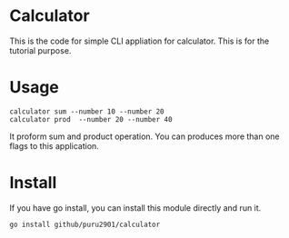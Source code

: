 # Calculator
This is the code for simple CLI appliation for calculator. This is for the tutorial purpose.

# Usage
```
calculator sum --number 10 --number 20
calculator prod  --number 20 --number 40
```
It proform sum and product operation. You can produces more than one flags to this application. 

# Install
If you have go install, you can install this module directly and run it. 
```
go install github/puru2901/calculator
```

